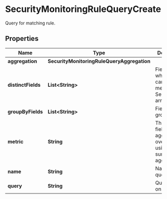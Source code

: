 # SecurityMonitoringRuleQueryCreate

Query for matching rule.

## Properties

| Name               | Type                                       | Description                                                                | Notes      |
| ------------------ | ------------------------------------------ | -------------------------------------------------------------------------- | ---------- |
| **aggregation**    | **SecurityMonitoringRuleQueryAggregation** |                                                                            | [optional] |
| **distinctFields** | **List&lt;String&gt;**                     | Field for which the cardinality is measured. Sent as an array.             | [optional] |
| **groupByFields**  | **List&lt;String&gt;**                     | Fields to group by.                                                        | [optional] |
| **metric**         | **String**                                 | The target field to aggregate over when using the sum or max aggregations. | [optional] |
| **name**           | **String**                                 | Name of the query.                                                         | [optional] |
| **query**          | **String**                                 | Query to run on logs.                                                      |
